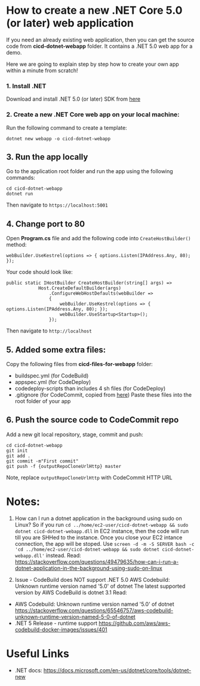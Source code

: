 # How to create a new .NET Core 5.0 (or later) web application

If you need an already existing web application, then you can get the source code from **cicd-dotnet-webapp** folder. It contains a .NET 5.0 web app for a demo.

Here we are going to explain step by step how to create your own app within a minute from scratch!

### 1. Install .NET
Download and install .NET 5.0 (or later) SDK from [here](https://dotnet.microsoft.com/download)


### 2. Create a new .NET Core web app on your local machine:
Run the following command to create a template:
```
dotnet new webapp -o cicd-dotnet-webapp
```


## 3. Run the app locally
Go to the application root folder and run the app using the following commands:
```
cd cicd-dotnet-webapp
dotnet run
```
Then navigate to `https://localhost:5001`


## 4. Change port to 80
Open **Program.cs** file and add the following code into `CreateHostBuilder()` method:
``` 
webBuilder.UseKestrel(options => { options.Listen(IPAddress.Any, 80); });
```
Your code should look like:
```
public static IHostBuilder CreateHostBuilder(string[] args) =>
            Host.CreateDefaultBuilder(args)
                .ConfigureWebHostDefaults(webBuilder =>
                {
                    webBuilder.UseKestrel(options => { options.Listen(IPAddress.Any, 80); });
                    webBuilder.UseStartup<Startup>();
                });
```
Then navigate to `http://localhost`


## 5. Added some extra files:
Copy the following files from **cicd-files-for-webapp** folder:
- buildspec.yml (for CodeBuild)
- appspec.yml (for CodeDeploy)
- codedeploy-scripts than includes 4 sh files (for CodeDeploy)
- .gitignore (for CodeCommit, copied from [here](https://github.com/dotnet/core/blob/master/.gitignore))
Paste these files into the root folder of your app


## 6. Push the source code to CodeCommit repo

Add a new git local repository, stage, commit and push:
```
cd cicd-dotnet-webapp
git init
git add .
git commit -m"First commit"
git push -f {outputRepoCloneUrlHttp} master
```
Note, replace ```outputRepoCloneUrlHttp``` with CodeCommit HTTP URL


# Notes:
1. How can I run a dotnet application in the background using sudo on Linux?
So if you run ```cd ../home/ec2-user/cicd-dotnet-webapp && sudo dotnet cicd-dotnet-webapp.dll``` in EC2 instance, then the code will run till you are SHHed to the instance. Once you close your EC2 intance connection, the app will be stoped. Use ```screen -d -m -S SERVER bash -c 'cd ../home/ec2-user/cicd-dotnet-webapp && sudo dotnet cicd-dotnet-webapp.dll'``` instead.
Read:  
https://stackoverflow.com/questions/49479635/how-can-i-run-a-dotnet-application-in-the-background-using-sudo-on-linux 


2. Issue - CodeBuild does NOT support .NET 5.0
AWS Codebuild: Unknown runtime version named '5.0' of dotnet
The latest supported version by AWS CodeBuild is dotnet 3.1
Read:
- AWS Codebuild: Unknown runtime version named '5.0' of dotnet
https://stackoverflow.com/questions/65546757/aws-codebuild-unknown-runtime-version-named-5-0-of-dotnet
- .NET 5 Release - runtime support
https://github.com/aws/aws-codebuild-docker-images/issues/401 

# Useful Links
- .NET docs: https://docs.microsoft.com/en-us/dotnet/core/tools/dotnet-new 